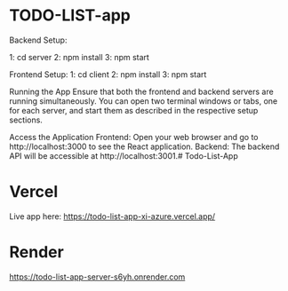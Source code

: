 # TODO-LIST-app

Backend Setup:

1: cd server
2: npm install
3: npm start


Frontend Setup:
1: cd client
2: npm install
3: npm start

Running the App
Ensure that both the frontend and backend servers are running simultaneously. You can open two terminal windows or tabs, one for each server, and start them as described in the respective setup sections.

Access the Application
Frontend: Open your web browser and go to http://localhost:3000 to see the React application.
Backend: The backend API will be accessible at http://localhost:3001.# Todo-List-App


# Vercel
Live app here: https://todo-list-app-xi-azure.vercel.app/

# Render
https://todo-list-app-server-s6yh.onrender.com